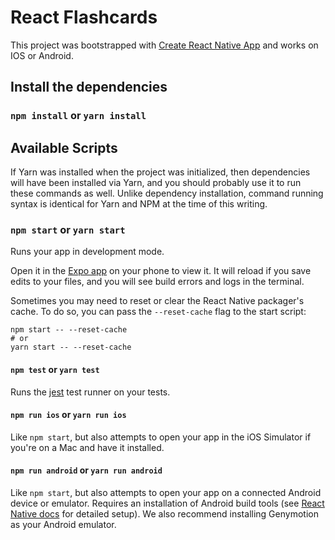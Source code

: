 # React Flashcards

This project was bootstrapped with [Create React Native App](https://github.com/react-community/create-react-native-app) and works on IOS or Android.

## Install the dependencies

### `npm install` or `yarn install`

## Available Scripts

If Yarn was installed when the project was initialized, then dependencies will have been installed via Yarn, and you should probably use it to run these commands as well. Unlike dependency installation, command running syntax is identical for Yarn and NPM at the time of this writing.

### `npm start` or `yarn start`

Runs your app in development mode.

Open it in the [Expo app](https://expo.io) on your phone to view it. It will reload if you save edits to your files, and you will see build errors and logs in the terminal.

Sometimes you may need to reset or clear the React Native packager's cache. To do so, you can pass the `--reset-cache` flag to the start script:

```
npm start -- --reset-cache
# or
yarn start -- --reset-cache
```

#### `npm test` or `yarn test`

Runs the [jest](https://github.com/facebook/jest) test runner on your tests.

#### `npm run ios` or `yarn run ios`

Like `npm start`, but also attempts to open your app in the iOS Simulator if you're on a Mac and have it installed.

#### `npm run android` or `yarn run android`

Like `npm start`, but also attempts to open your app on a connected Android device or emulator. Requires an installation of Android build tools (see [React Native docs](https://facebook.github.io/react-native/docs/getting-started.html) for detailed setup). We also recommend installing Genymotion as your Android emulator.